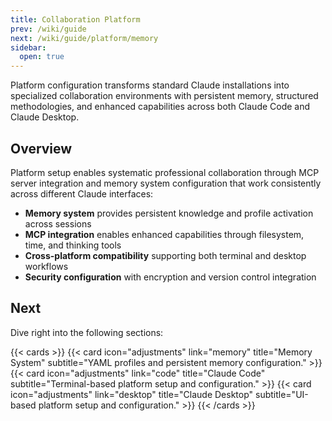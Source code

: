 ```yaml
---
title: Collaboration Platform
prev: /wiki/guide
next: /wiki/guide/platform/memory
sidebar:
  open: true
---
```


Platform configuration transforms standard Claude installations into specialized collaboration environments with persistent memory, structured methodologies, and enhanced capabilities across both Claude Code and Claude Desktop.

<!--more-->

## Overview

Platform setup enables systematic professional collaboration through MCP server integration and memory system configuration that work consistently across different Claude interfaces:

- **Memory system** provides persistent knowledge and profile activation across sessions
- **MCP integration** enables enhanced capabilities through filesystem, time, and thinking tools
- **Cross-platform compatibility** supporting both terminal and desktop workflows
- **Security configuration** with encryption and version control integration

## Next

Dive right into the following sections:

{{< cards >}}
  {{< card icon="adjustments" link="memory" title="Memory System" subtitle="YAML profiles and persistent memory configuration." >}}
  {{< card icon="adjustments" link="code" title="Claude Code" subtitle="Terminal-based platform setup and configuration." >}}
  {{< card icon="adjustments" link="desktop" title="Claude Desktop" subtitle="UI-based platform setup and configuration." >}}
{{< /cards >}}
